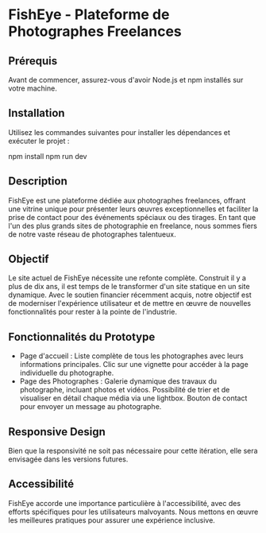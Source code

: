# FishEye - Plateforme de Photographes Freelances

## Prérequis
Avant de commencer, assurez-vous d'avoir Node.js et npm installés sur votre machine.

## Installation
Utilisez les commandes suivantes pour installer les dépendances et exécuter le projet :

npm install
npm run dev

## Description
FishEye est une plateforme dédiée aux photographes freelances, offrant une vitrine unique pour présenter leurs œuvres exceptionnelles et faciliter la prise de contact pour des événements spéciaux ou des tirages. En tant que l'un des plus grands sites de photographie en freelance, nous sommes fiers de notre vaste réseau de photographes talentueux.

## Objectif
Le site actuel de FishEye nécessite une refonte complète. Construit il y a plus de dix ans, il est temps de le transformer d'un site statique en un site dynamique. Avec le soutien financier récemment acquis, notre objectif est de moderniser l'expérience utilisateur et de mettre en œuvre de nouvelles fonctionnalités pour rester à la pointe de l'industrie.

## Fonctionnalités du Prototype
- Page d'accueil : Liste complète de tous les photographes avec leurs informations principales. Clic sur une vignette pour accéder à la page individuelle du photographe.
- Page des Photographes : Galerie dynamique des travaux du photographe, incluant photos et vidéos. Possibilité de trier et de visualiser en détail chaque média via une lightbox. Bouton de contact pour envoyer un message au photographe.

## Responsive Design
Bien que la responsivité ne soit pas nécessaire pour cette itération, elle sera envisagée dans les versions futures.

## Accessibilité
FishEye accorde une importance particulière à l'accessibilité, avec des efforts spécifiques pour les utilisateurs malvoyants. Nous mettons en œuvre les meilleures pratiques pour assurer une expérience inclusive.
